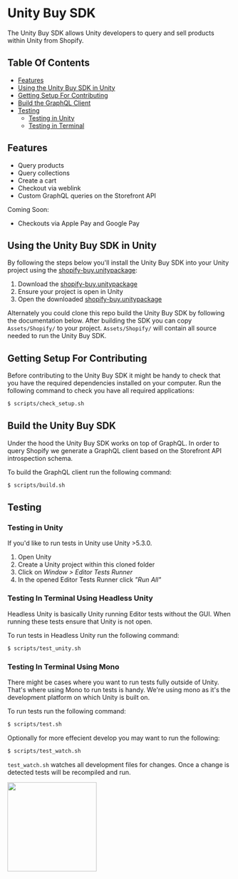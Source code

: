 # Unity Buy SDK

The Unity Buy SDK allows Unity developers to query and sell products within Unity from Shopify.

## Table Of Contents

- [Features](#features)
- [Using the Unity Buy SDK in Unity](#using-the-unity-buy-sdk-in-unity)
- [Getting Setup For Contributing](#getting-setup-for-contributing)
- [Build the GraphQL Client](#build-the-unity-buy-sdk)
- [Testing](#testing)
    + [Testing in Unity](#testing-in-unity)
    + [Testing in Terminal](#testing-in-terminal)

## Features

- Query products
- Query collections
- Create a cart
- Checkout via weblink
- Custom GraphQL queries on the Storefront API

Coming Soon:

- Checkouts via Apple Pay and Google Pay

## Using the Unity Buy SDK in Unity

By following the steps below you'll install the Unity Buy SDK into your Unity project using the [shopify-buy.unitypackage](https://github.com/Shopify/unity-buy-sdk/raw/master/shopify-buy.unitypackage):

1. Download the [shopify-buy.unitypackage](https://github.com/Shopify/unity-buy-sdk/raw/master/shopify-buy.unitypackage)
2. Ensure your project is open in Unity
3. Open the downloaded [shopify-buy.unitypackage](https://github.com/Shopify/unity-buy-sdk/raw/master/shopify-buy.unitypackage)

Alternately you could clone this repo build the Unity Buy SDK by following the documentation below. After building the SDK
you can copy `Assets/Shopify/` to your project. `Assets/Shopify/` will contain all source needed to run the Unity Buy SDK.

## Getting Setup For Contributing

Before contributing to the Unity Buy SDK it might be handy to check that you have the required dependencies installed on your
computer. Run the following command to check you have all required applications:
```bash
$ scripts/check_setup.sh
```

## Build the Unity Buy SDK

Under the hood the Unity Buy SDK works on top of GraphQL. In order to query Shopify we generate a GraphQL client
based on the Storefront API introspection schema.

To build the GraphQL client run the following command:
```bash
$ scripts/build.sh
```

## Testing

### Testing in Unity
If you'd like to run tests in Unity use Unity >5.3.0. 

1. Open Unity
2. Create a Unity project within this cloned folder 
3. Click on _Window > Editor Tests Runner_
4. In the opened Editor Tests Runner click _"Run All"_

### Testing In Terminal Using Headless Unity
Headless Unity is basically Unity running Editor tests without the GUI.
When running these tests ensure that Unity is not open.

To run tests in Headless Unity run the following command:
```bash
$ scripts/test_unity.sh
```

### Testing In Terminal Using Mono
There might be cases where you want to run tests fully outside of Unity.
That's where using Mono to run tests is handy. We're using mono as it's the development platform on which Unity
is built on.

To run tests run the following command:
```bash
$ scripts/test.sh
```

Optionally for more effecient develop you may want to run the following:
```bash
$ scripts/test_watch.sh
```

`test_watch.sh` watches all development files for changes. Once a change is detected tests will be recompiled and run.


<img src="https://cdn.shopify.com/shopify-marketing_assets/builds/19.0.0/shopify-full-color-black.svg" width="200" />
